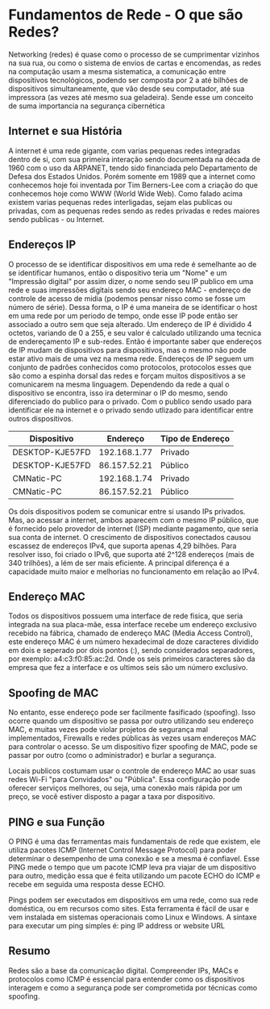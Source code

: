 # Fundamentos de Rede - O que são Redes?

Networking (redes) é quase como o processo de se cumprimentar vizinhos na sua rua, ou como o sistema de envios de cartas e encomendas, as redes na computação usam a mesma sistematica, a comunicação
entre dispositivos tecnológicos, podendo ser composta por 2 a até bilhões de dispositivos simultaneamente, que vão desde seu computador, até sua impressora (as vezes até mesmo sua geladeira).
Sende esse um conceito de suma importancia na segurança cibernética 

## Internet e sua História

A internet é uma rede gigante, com varias pequenas redes integradas dentro de si, com sua primeira interação sendo documentada na década de 1960 com o uso da ARPANET, tendo sido financiada 
pelo Departamento de Defesa dos Estados Unidos. Porém somente em 1989 que a internet como conhecemos hoje foi inventada por Tim Berners-Lee com a criação do 
que conhecemos hoje como WWW (World Wide Web).
Como falado acima existem varias pequenas redes interligadas, sejam elas publicas ou privadas, com as pequenas redes sendo as redes privadas e redes maiores sendo publicas - ou Internet.

## Endereços IP

O processo de se identificar dispositivos em uma rede é semelhante ao de se identificar humanos, então o dispositivo teria um "Nome" e um "Impressão digital" por assim dizer,
o nome sendo seu IP publico em uma rede e suas impressões digitais sendo seu endereço MAC - endereço de controle de acesso de midia (podemos pensar nisso como se fosse um número de série).
Dessa forma, o IP é uma maneira de se identificar o host em uma rede por um periodo de tempo, onde esse IP pode então ser associado a outro sem que seja alterado.
Um endereço de IP é dividido 4 octetos, variando de 0 a 255, e seu valor é calculado utilizando uma tecnica de endereçamento IP e sub-redes. Então é importante saber que endereços de IP mudam de
dispositivos para dispositivos, mas o mesmo não pode estar ativo mais de uma vez na mesma rede.
Endereços de IP seguem um conjunto de padrões conhecidos como protocolos, protocolos esses que são como a espinha dorsal das redes e forçam muitos dispositivos a se comunicarem 
na mesma linguagem. Dependendo da rede a qual o dispositivo se encontra, isso ira determinar o IP do mesmo, sendo diferenciado do publico para o privado. 
Com o publico sendo usado para identificar ele na internet e o privado sendo utlizado para identificar entre outros dispositivos.

| Dispositivo     | Endereço       | Tipo de Endereço |
|-----------------|----------------|------------------|
| DESKTOP-KJE57FD | 192.168.1.77   | Privado          |
| DESKTOP-KJE57FD | 86.157.52.21   | Público          |
| CMNatic-PC      | 192.168.1.74   | Privado          |
| CMNatic-PC      | 86.157.52.21   | Público          |

Os dois dispositivos podem se comunicar entre si usando IPs privados. Mas, ao acessar a internet, ambos aparecem com o mesmo IP público, que é fornecido pelo provedor de internet (ISP) mediante pagamento, que seria
sua conta de internet.
O crescimento de dispositivos conectados causou escassez de endereços IPv4, que suporta apenas 4,29 bilhões. Para resolver isso, foi criado o IPv6, que suporta até 2^128 endereços (mais de 340 trilhões), a
lém de ser mais eficiente. A principal diferença é a capacidade muito maior e melhorias no funcionamento em relação ao IPv4.


## Endereço MAC

Todos os dispositivos possuem uma interface de rede fisica, que seria integrada na sua placa-mãe, essa interface recebe um endereço exclusivo recebido na fábrica, chamado de endereço MAC (Media Access Control),
este endereço MAC é um número hexadecimal de doze caracteres dividido em dois e seperado por dois pontos (:), sendo considerados separadores, por exemplo: a4:c3:f0:85:ac:2d. Onde os seis primeiros caracteres são da empresa
que fez a interface e os ultimos seis são um número exclusivo.

## Spoofing de MAC 

No entanto, esse endereço pode ser facilmente fasificado (spoofing). Isso ocorre quando um dispositivo se passa por outro utilizando seu endereço MAC, e muitas vezes pode violar projetos de segurança mal implementados,
Firewalls e redes públicas às vezes usam endereços MAC para controlar o acesso. Se um dispositivo fizer spoofing de MAC, pode se passar por outro (como o administrador) e burlar a segurança.

Locais publicos costumam usar o controle de endereço MAC ao usar suas redes Wi-Fi "para Convidados" ou "Pública". Essa configuração pode oferecer serviços melhores, ou seja, uma conexão mais rápida 
por um preço, se você estiver disposto a pagar a taxa por dispositivo.


## PING e sua Função

O PING é uma das ferramentas mais fundamentais de rede que existem, ele utiliza pacotes ICMP (Internet Control Message Protocol) para poder determinar o desempenho de uma conexão e se a mesma é confiavel.
Esse PING mede o tempo que um pacote ICMP leva pra viajar de um dispositivo para outro, medição essa que é feita utilizando um pacote ECHO do ICMP e recebe em seguida uma resposta desse ECHO.

Pings podem ser executados em dispositivos em uma rede, como sua rede doméstica, ou em recursos como sites. Esta ferramenta é fácil de usar e vem instalada em sistemas operacionais como Linux e Windows.
A sintaxe para executar um ping simples é: ping IP address or website URL

## Resumo
Redes são a base da comunicação digital. Compreender IPs, MACs e protocolos como ICMP é essencial para entender 
como os dispositivos interagem e como a segurança pode ser comprometida por técnicas como spoofing.








